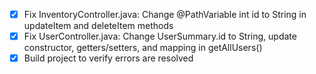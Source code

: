 - [x] Fix InventoryController.java: Change @PathVariable int id to String in updateItem and deleteItem methods
- [x] Fix UserController.java: Change UserSummary.id to String, update constructor, getters/setters, and mapping in getAllUsers()
- [x] Build project to verify errors are resolved
